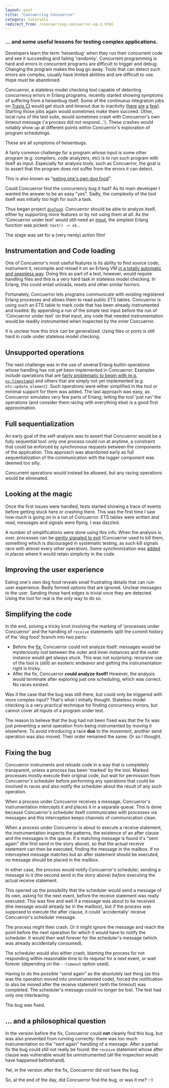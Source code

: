 ```yaml
---
layout: post
title: "Concuerring Concuerror"
category: tutorials
redirect_from: /concuerring-concuerror-ep-1.html
---
```


### ... and some useful lessons for testing complex applications.

Developers learn the term 'heisenbug' when they run their concurrent
code and see it succeeding and failing 'randomly'. Concurrent
programming is hard and errors in concurrent programs are difficult to
trigger and debug. Changing the program makes the bug go away. Tools
that can detect such errors are complex, usually have limited
abilities and are difficult to use. Hope must be abandoned.

Concuerror, a stateless model checking tool capable of detecting
concurrency errors in Erlang programs, recently started showing
symptoms of suffering from a heisenbug itself. Some of the continuous
integration jobs on
[Travis CI](https://travis-ci.org/parapluu/Concuerror) would get stuck
and timeout due to inactivity
([here](https://travis-ci.org/parapluu/Concuerror/builds/286063501)
[are](https://travis-ci.org/parapluu/Concuerror/builds/286108892)
[a](https://travis-ci.org/parapluu/Concuerror/builds/286510470)
[few](https://travis-ci.org/parapluu/Concuerror/builds/286544528)).
Starting those jobs again would sometimes make them succeed. Other,
local runs of the test suite, would sometimes crash with Concuerror's
own timeout message ('a process did not respond...'). These crashes
would notably show up at different points within Concuerror's
exploration of program schedulings.

These are all symptoms of heisenbugs.

A fairly common challenge for a program whose input is some other
program (e.g. compilers, code analyzers, etc) is to run such program
with itself as input. Especially for analysis tools, such as
Concuerror, the goal is to assert that the program does not suffer
from the errors it can detect.

This is also known as
"[eating one's own dog food](https://en.wikipedia.org/wiki/Eating_your_own_dog_food)".

Could Concuerror find the concurrency bug it had? As its main
developer I wanted the answer to be an easy "yes". Sadly, the
complexity of the tool itself was initially too high for such a task.

Thus began project
[`dogfood`](https://github.com/aronisstav/Concuerror/tree/dogfood).
Concuerror should be able to analyze itself, either by supporting more
features or by not using them at all. As the 'Concuerror under test'
would still need an
[input](https://en.wikipedia.org/wiki/Turtles_all_the_way_down), the
simplest Erlang function was picked: `test() -> ok.`.

The stage was set for a (very nerdy) action film!

## Instrumentation and Code loading

One of Concuerror's most useful features is its ability to find source
code, instrument it, recompile and reload it on an Erlang VM
[in a totally automatic and seamless way](/tutorials/basic-tutorial.html/#-is-it-really-that-simple).
Doing this as part of a test, however, would require handling files
and this is a very hard task in stateless model checking. In Erlang,
this could entail unloads, resets and other similar horrors.

Fortunately, Concuerror lets programs communicate with existing
registered Erlang processes and allows them to read public ETS
tables. Concuerror is using such an ETS table to mark code that has
been already instrumented and loaded. By appending a run of the simple
test input before the run of 'Concuerror under test' on that input,
any code that needed instrumentation would be readily instrumented
when inspected by the inner Concuerror.

It is unclear how this trick can be generalized. Using files or ports
is still hard in code under stateless model checking.

## Unsupported operations

The next challenge was in the use of several Erlang builtin operations
whose handling has not yet been implemented in Concuerror. Examples
include operations that are
[fairly problematic to begin with (e.g. `os:timestamp`)](/faq/#limitations)
and others that are simply not yet implemented
(e.g. `ets:update_element`). Such operations were either simplified in
the tool or minimal support for them was added. The last approach was
easy, as Concuerror simulates very few parts of Erlang; letting the
tool 'just run' the operations (and consider them racing with
everything else) is a good first approximation.

## Full sequentialization

An early goal of the self-analysis was to assert that Concuerror would
be a fully sequential tool: only one process could run at anytime, a
constraint that could be enforced by synchronous requests between the
components of the application. This approach was abandoned early as
full sequentialization of the communication with the logger component
was deemed too silly.

Concurrent operations would instead be allowed, but any racing
operations would be eliminated.

## Looking at the magic

Once the first issues were handled, tests started showing a trace of
events before getting stuck here or crashing there. This was the first
time I saw how much is going on in a run of Concuerror. ETS tables
were written and read, messages and signals were flying. I was
dazzled.

A number of simplifications were done using this info. When the
analysis is over, processes can be
[gently signaled to exit](https://github.com/parapluu/Concuerror/commit/cd55afb)
(Concuerror used to kill them, something which is discouraged in
systematic testing, as such kill signals race with almost every other
operation). Some synchronization was
[added](https://github.com/parapluu/Concuerror/commit/c20def7) in
places where it would retain simplicity in the code.

## Improving the user experience

Eating one's own dog food reveals small frustrating details that can
ruin user experience. Badly formed options that are ignored. Unclear
messages to the user. Sanding those hard edges is trivial once they
are detected. Using the tool for real is the only way to do so.

## Simplifying the code

In the end, solving a tricky knot involving the marking of 'processes
under Concuerror' and the handling of `receive` statements split the
commit history of the 'dog food' branch into two parts:

* Before the
  [fix](https://github.com/parapluu/Concuerror/commit/c1c641e),
  Concuerror could not analyze itself: messages would be mysteriously
  lost between the outer and inner instances and the outer instance
  would get always stuck. This was not surprising: recursive use of
  the tool is (still) an esoteric endeavor and getting the
  instrumentation right is tricky.
* After the fix, Concuerror **could analyze itself!** However, the
  analysis would terminate after exploring just one scheduling, which
  was correct. No races existed.
  
Was it the case that the bug was still there, but could only be
triggered with more complex input? That's what I initially
thought. Stateless model checking is a very practical technique for
finding concurrency errors, but cannot cover all inputs of a program
under test.

The reason to believe that the bug had not been fixed was that the fix
was just preventing a send operation from being instrumented by moving
it elsewhere. To avoid introducing a race **due** to the movement,
another send operation was also moved. Their order remained the
same. Or so I thought.

## Fixing the bug

Concuerror instruments and reloads code in a way that is completely
transparent, unless a process has been 'marked' by the tool. Marked
processes mostly execute their original code, but wait for permission
from Concuerror's scheduler before performing any operations that
could be involved in races and also notify the scheduler about the
result of any such operation.

When a process under Concuerror receives a message, Concuerror's
instrumentation intercepts it and places it in a separate queue. This
is done because Concuerror's scheduler itself communicates with
processes via messages and this interception keeps channels of
communication clean.
 
When a process under Concuerror is about to execute a receive
statement, the instrumentation inspects the patterns, the existence of
an after clause and the messages in the queue. If a matching message
is found it's "sent again" (the first send in the story above), so
that the actual receive statement can then be executed, finding the
message in the mailbox. If no intercepted message matches but an after
statement should be executed, no message should be placed in the
mailbox.

In either case, the process would notify Concuerror's scheduler,
sending a message to it (the second send in the story above) *before*
executing the actual receive statement.

This opened up the possibility that the scheduler would send a message
of its own, asking for the next event, before the receive statement
was really executed. This was fine and well if a message was about to
be received (the message would already be in the mailbox), but if the
process was supposed to execute the after clause, it could
'accidentally' receive Concuerror's scheduler message.

The process might then crash. Or it might ignore the message and reach
the point before the next operation for which it would have to notify
the scheduler. It would then wait forever for the scheduler's message
(which was already accidentally consumed).

The scheduler would also either crash, blaming the process for not
responding within reasonable time to its request for a next event, or
wait forever (depending on the `--timeout` option used).

Having to do the possible "send again" as the absolutely last thing
(as this was the operation moved into uninstrumented code), forced the
notification to also be moved after the receive statement (with the
timeout) was completed. The scheduler's message could no longer be
lost. The test had only one interleaving.

The bug was fixed.

## ... and a philosophical question

In the version before the fix, Concuerror could **not** cleanly find
this bug, but was also prevented from running correctly: there was too
much instrumentation on the "sent again" handling of a message. After
a partial fix the bug could still not really be found: the `receive`
statement whose after clause was vulnerable would be uninstrumented
(all the inspection would have happened beforehand).

Yet, in the version after the fix, Concuerror did not have the bug.

So, at the end of the day, did Concuerror find the bug, or was it me?
:-)
